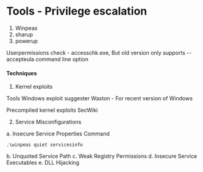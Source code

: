 # Tools - Privilege escalation

1. Winpeas
2. sharup
3. powerup

Userpermissions check - accesschk.exe, But old version only supports --accepteula command line option

#### Techniques
1. Kernel exploits

Tools
Windows exploit suggester
Waston - For recent version of Windows

Precompiled kernel exploits
SecWiki

2. Service Misconfigurations

a. Insecure Service Properties
Command  

```
.\winpeas quiet servicesinfo
```

b. Unquoted Service Path
c. Weak Registry Permissions
d. Insecure Service Executables
e. DLL Hijacking


